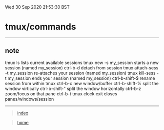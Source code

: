 Wed 30 Sep 2020 21:53:30 BST

# tmux/commands
_____

## note

tmux ls 		lists current available sessions
tmux new -s my_session	starts a new session (named my_session)
ctrl-b-d 		detach from session
tmux attach-sess -t my_session	re-attaches your session (named my_session)
tmux kill-sess -t my_session	ends your session (named my_session)
ctrl-b-shift-$		rename session from within tmux
ctrl-b-c		new window/buffer
ctrl-b-shift-%		split the window virtically
ctrl-b-shift-"		split the window horizontally
ctrl-b-z		zoom/focus on that pane
ctrl-b-t		tmux clock
exit			closes panes/windows/session


___

> [index](./index-file.md)

> [home](./home.md) 

